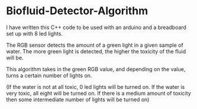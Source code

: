 # Biofluid-Detector-Algorithm

I have written this C++ code to be used with an arduino and a breadboard set up with 8 led lights.

The RGB sensor detects the amount of a green light in a given sample of water. 
The more green light is detected, the higher the toxicity of the fluid will be. 

This algorithm takes in the green RGB value, and depending on the value, turns a certain number of lights on. 

(If the water is not at all toxic, 0 led lights will 
be turned on. If the water is very toxic, all eight will be turned on. If there is a medium amount of toxicity then some
intermediate number of lights will be turned on)
